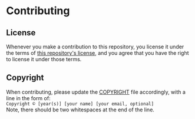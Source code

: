 # Contributing

## License

Whenever you make a contribution to this repository, you license it under the terms of [this repository's license](LICENSE), and you agree that you have the right to license it under those terms.

## Copyright

When contributing, please update the [COPYRIGHT](COPYRIGHT.md) file accordingly, with a line in the form of:  
`Copyright © [year(s)] [your name] [your email, optional]  `  
Note, there should be two whitespaces at the end of the line.
